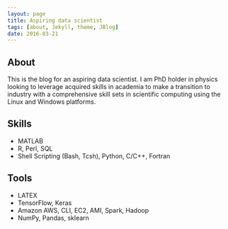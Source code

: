 ```yaml
---
layout: page
title: Aspiring data scientist
tags: [about, Jekyll, theme, JBlog]
date: 2016-03-21
---
```



## About

This is the blog for an aspiring data scientist. I am PhD holder in physics looking to leverage acquired skills in academia to make a transition to industry with a comprehensive skill sets in scientific computing using the Linux and Windows platforms.

## Skills

- MATLAB
- R, Perl, SQL
- Shell Scripting (Bash, Tcsh), Python, C/C++, Fortran


## Tools

- LATEX
- TensorFlow, Keras
- Amazon AWS, CLI, EC2, AMI, Spark, Hadoop
- NumPy, Pandas, sklearn



